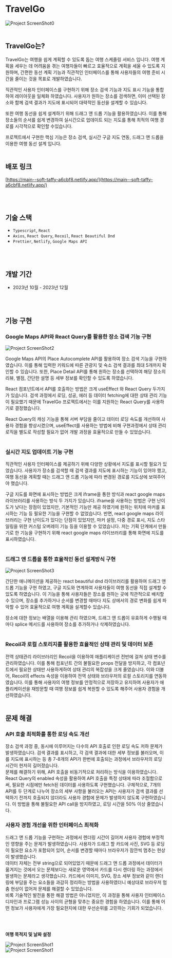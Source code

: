 # TravelGo

![Project ScreenShot0](https://firebasestorage.googleapis.com/v0/b/travelgo-6fa6a.appspot.com/o/Travelgo%2Ftravelgo%2001.webp?alt=media&token=f892f767-8833-4c2b-95be-048db9324ed8)
<br>
<br>

## TravelGo는?

TravelGo는 여행을 쉽게 계획할 수 있도록 돕는 여행 스케줄링 서비스 입니다. 여행 계획을 세우는 데 어려움을 겪는 여행자들이 빠르고 효율적으로 계획을 세울 수 있도록 지원하며, 간편한 동선 계획 기능과 직관적인 인터페이스를 통해 사용자들의 여행 준비 시간을 줄이는 것을 목표로 개발하였습니다. <br>

직관적인 사용자 인터페이스를 구현하기 위해 장소 검색 기능과 지도 표시 기능을 통합하여 레이아웃을 일체화 하였습니다. 사용자가 원하는 장소를 검색하면, 이미 선택된 장소와 함께 검색 결과가 지도에 표시되어 대략적인 동선을 설계할 수 있습니다.<br>

또한 여행 동선을 쉽게 설계하기 위해 드래그 앤 드롭 기능을 활용하였습니다. 이를 통해 장소들의 순서를 쉽게 변경하여 실시간으로 업데이트 되는 지도를 통해 최적의 여행 경로를 시각적으로 확인할 수있습니다.<br>

프로젝트에서 구현한 핵심 기능은 장소 검색, 실시간 구글 지도 연동, 드래그 앤 드롭을 이용한 여행 동선 설계 입니다.
<br>
<br>

## 배포 링크

[https://main--soft-taffy-a6cbf8.netlify.app/](https://main--soft-taffy-a6cbf8.netlify.app/)

<br>
<br>

## 기술 스택

- `Typescript`, `React`
- `Axios`, `React Query`, `Recoil`, `React Beautiful Dnd`
- `Prettier`, `Netlify`, `Google Maps API`
<br>
<br>

## 개발 기간

- 2023년 10월 - 2023년 12월
<br>
<br>

## 기능 구현

### Google Maps API와 React Query를 활용한 장소 검색 기능 구현<br>
![Project ScreenShot2](https://firebasestorage.googleapis.com/v0/b/travelgo-6fa6a.appspot.com/o/Travelgo%2F1704356341102.webp?alt=media&token=eae48438-1175-45bc-9563-a0f0b5365f6f)

Google Maps API의 Place Autocomplete API를 활용하여 장소 검색 기능을 구현하였습니다. 이를 통해 입력한 키워드에 따른 관광지 및 숙소 검색 결과를 최대 5개까지 확인할 수 있습니다. 또한, Place Detail API를 통해 원하는 장소를 선택하여 해당 장소의 리뷰, 별점, 간단한 설명 등 세부 정보를 확인할 수 있도록 하였습니다.<br>

React 컴포넌트에서 API를 호출하는 방법은 크게 useEffect 와 React Query 두가지가 있습니다. 검색 과정에서 로딩, 성공, 에러 등 데이터 fetching에 대한 상태 관리 기능이 필요했기 때문에 TravelGo 프로젝트에서는 이를 지원하는 React Query를 사용하기로 결정했습니다.<br>

React Query의 캐싱 기능을 통해 서버 부담을 줄이고 데이터 로딩 속도를 개선하여 사용자 경험을 향상시켰으며, useEffect를 사용하는 방법에 비해 구현과정에서 상태 관리 로직을 별도로 작성할 필요가 없어 개발 과정을 효율적으로 만들 수 있었습니다.<br>
<br>


### 실시간 지도 업데이트 기능 구현<br>

직관적인 사용자 인터페이스를 제공하기 위해 다양한 상황에서 지도를 표시할 필요가 있었습니다. 사용자가 장소를 검색할 때 검색 결과를 지도에 표시하는 기능이 있어야 했고, 여행 동선을 계획할 때는 드래그 앤 드롭 기능에 따라 변경된 경로를 지도상에 보여주어야 했습니다.<br>

구글 지도를 화면에 표시하는 방법은 크게 iframe을 통한 방식과 react google maps 라이브러리를 사용하는 방식 두 가지가 있습니다. iframe을 사용하는 방법은 구현 난이도가 낮다는 장점이 있었지만, 기본적인 기능만 제공 하였기에 원하는 위치에 마커를 표시하는 기능 등 필요한 기능을 구현할 수 없었습니다. 반면, react google maps 라이브러리는 구현 난이도가 있다는 단점이 있었지만, 마커 설정, 다중 경로 표시, 지도 스타일링을 위한 커스텀 오버레이 기능 등을 이용할 수 있었습니다. 저는 기획 단계에서 만들기로 한 기능을 구현하기 위해 react google maps 라이브러리를 통해 화면에 지도를 표시하였습니다.<br>
<br>


### 드래그 앤 드롭을 통한 효율적인 동선 설계방식 구현<br>
![Project ScreenShot3](https://firebasestorage.googleapis.com/v0/b/travelgo-6fa6a.appspot.com/o/Travelgo%2F1704356386916.webp?alt=media&token=4c482948-45ca-4c91-9433-3cc84538cb31)

간단한 애니메이션을 제공하는 react beautiful dnd 라이브러리를 활용하여 드래그 앤 드롭 기능을 구현 하였고, 구글 지도와 연계하여 사용자들이 여행 동선을 직접 설계할 수 있도록 하였습니다. 이 기능을 통해 사용자들은 장소를 원하는 곳에 직관적으로 배치할 수 있으며, 장소를 추가하거나 순서를 변경할 때마다 지도 상에서의 경로 변화를 쉽게 파악할 수 있어 효율적으로 여행 계획을 설계할수 있습니다.<br>

장소에 대한 정보는 배열을 이용해 관리 하였으며, 드래그 앤 드롭이 유효하게 수행될 때 마다 splice 메서드를 사용하여 장소를 추가하거나 삭제하였습니다.<br>
<br>


### Recoil과 로컬 스토리지를 활용한 효율적인 상태 관리 및 데이터 보존<br>

전역 상태관리 라이브러리인 Recoil을 이용하여 애플리케이션 전반에 걸쳐 상태 변수를 관리하였습니다. 이를 통해 컴포넌트 간의 불필요한 props 전달을 방지하고, 각 컴포넌트에서 필요한 상태만 사용하게하여 상태 관리의 복잡성을 크게 줄였습니다.
이와 더불어, Recoil의 effects 속성을 이용하여 전역 상태와 브라우저의 로컬 스토리지를 연동하였습니다. 이를 통해 사용자의 여행 정보를 안정적으로 저장하고 유지하여 사용자가 애플리케이션을 재방문할 때 여행 정보를 쉽게 복원할 수 있도록 해주어 사용자 경험을 개선하였습니다.
<br>
<br>
## 문제 해결

### API 호출 최적화를 통한 로딩 속도 개선<br>

장소 검색 과정 중, 동시에 이루어지는 다수의 API 호출로 인한 로딩 속도 저하 문제가 발생하였습니다. 검색 결과를 표시하고, 각 검색 결과에 대한 세부 정보를 불러오며, 이를 지도에 표시하는 등 총 7-8개의 API가 한번에 호출되는 과정에서 브라우저의 로딩 시간이 현저히 길어졌습니다.<br>
문제를 해결하기 위해, API 호출을 비동기적으로 처리하는 방식을 이용하였습니다. React Query의 enabled 속성을 활용하여 API 호출을 특정 상태에 따라 조절함으로써, 필요한 시점에만 fetch된 데이터를 사용하도록 구현했습니다. 구체적으로, 7개의 API를 두 단계로 나누어 장소의 세부 사항을 불러오는 API는 사용자가 검색 결과를 선택하기 전까지 호출되지 않더라도 사용자 경험에 문제가 발생하지 않도록 구현하였습니다. 이 방법을 통해 불필요한 API call을 방지하였고, 로딩 시간을 50% 이상 줄였습니다.

### 사용자 경험 개선을 위한 인터페이스 최적화<br>
드래그 앤 드롭 기능을 구현하는 과정에서 렌더링 시간이 길어져 사용자 경험에 부정적인 영향을 주는 문제가 발생하였습니다. 사용자가 드래그 할 카드에 사진, SVG 등 로딩이 필요한 요소가 포함되어 있어, 순서를 변경할 때마다 브라우저가 잠깐씩 멈추는 현상이 발생했습니다.<br>
데이터 자체는 전부 string으로 되어있었기 때문에 드래그 앤 드롭 과정에서 데이터가 옮겨지는 것에서 오는 문제보다는 새로운 영역에서 카드를 다시 렌더링 하는 과정에서 발생하는 문제라고 생각했습니다. 카드에서 이미지, SVG, 장소 세부 정보와 같이 렌더링에 부담을 주는 요소들을 과감히 정리하는 방법을 사용하였더니 예상대로 브라우저 멈춤 현상이 없어져 문제를 해결할 수 있었습니다.<br>
비록 기술적인 발전을 통한 해결 방법은 아니었지만, 이 과정을 통해 사용자 인터페이스 디자인과 프로그램 성능 사이의 균형을 맞추는 중요한 경험을 하였습니다. 이를 통해 어떤 정보가 사용자에게 가장 필요한지에 대한 우선순위를 고민하는 기회가 되었습니다.

  
<br><br>

**여행 목적지 및 날짜 설정**
<br>

![Project ScreenShot1](https://firebasestorage.googleapis.com/v0/b/travelgo-6fa6a.appspot.com/o/Travelgo%2F1704356535803.webp?alt=media&token=de4efa01-8427-477e-b0f3-5feb43b76878)
<br>
![Project ScreenShot1](https://firebasestorage.googleapis.com/v0/b/travelgo-6fa6a.appspot.com/o/Travelgo%2Ftravelgo%2003.webp?alt=media&token=5993404b-9abf-428c-aefb-f220d2b27531)
